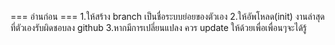 === อ่านก่อน ===
1.ให้สร้าง branch เป็นชื่อระบบย่อยของตัวเอง
2.ให้อัพโหลด(init) งานล่าสุดที่ตัวเองรับผิดชอบลง github
3.หากมีการเปลี่ยนแปลง ควร update ให้ด้วยเพื่อเพื่อนๆจะได้รู้